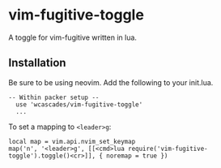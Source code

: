 # vim-fugitive-toggle
A toggle for vim-fugitive written in lua.

## Installation
Be sure to be using neovim. Add the following to your init.lua.
```
-- Within packer setup --
  use 'wcascades/vim-fugitive-toggle'
  ...
```

To set a mapping to `<leader>g`:

```
local map = vim.api.nvim_set_keymap
map('n', '<leader>g', [[<cmd>lua require('vim-fugitive-toggle').toggle()<cr>]], { noremap = true })
```
